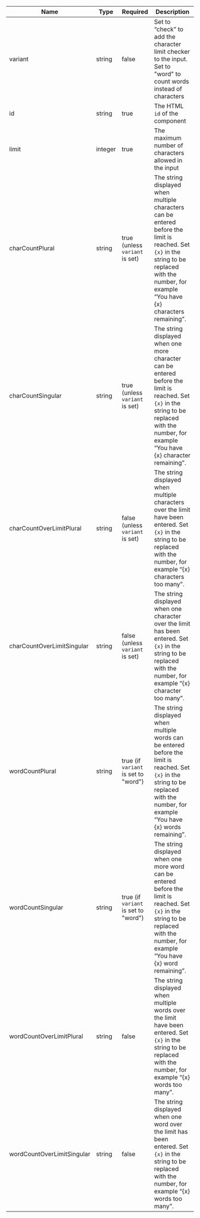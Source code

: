 | Name                       | Type    | Required                             | Description                                                                                                                                                                                        |
| -------------------------- | ------- | ------------------------------------ | -------------------------------------------------------------------------------------------------------------------------------------------------------------------------------------------------- |
| variant                    | string  | false                                | Set to “check” to add the character limit checker to the input. Set to "word" to count words instead of characters                                                                                 |
| id                         | string  | true                                 | The HTML `id` of the component                                                                                                                                                                     |
| limit                      | integer | true                                 | The maximum number of characters allowed in the input                                                                                                                                              |
| charCountPlural            | string  | true (unless `variant` is set)       | The string displayed when multiple characters can be entered before the limit is reached. Set `{x}` in the string to be replaced with the number, for example “You have {x} characters remaining”. |
| charCountSingular          | string  | true (unless `variant` is set)       | The string displayed when one more character can be entered before the limit is reached. Set `{x}` in the string to be replaced with the number, for example “You have {x} character remaining”.   |
| charCountOverLimitPlural   | string  | false (unless `variant` is set)      | The string displayed when multiple characters over the limit have been entered. Set `{x}` in the string to be replaced with the number, for example “{x} characters too many”.                     |
| charCountOverLimitSingular | string  | false (unless `variant` is set)      | The string displayed when one character over the limit has been entered. Set `{x}` in the string to be replaced with the number, for example “{x} character too many”.                             |
| wordCountPlural            | string  | true (if `variant` is set to "word") | The string displayed when multiple words can be entered before the limit is reached. Set `{x}` in the string to be replaced with the number, for example “You have {x} words remaining”.           |
| wordCountSingular          | string  | true (if `variant` is set to "word") | The string displayed when one more word can be entered before the limit is reached. Set `{x}` in the string to be replaced with the number, for example “You have {x} word remaining”.             |
| wordCountOverLimitPlural   | string  | false                                | The string displayed when multiple words over the limit have been entered. Set `{x}` in the string to be replaced with the number, for example “{x} words too many”.                               |
| wordCountOverLimitSingular | string  | false                                | The string displayed when one word over the limit has been entered. Set `{x}` in the string to be replaced with the number, for example “{x} words too many”.                                      |
